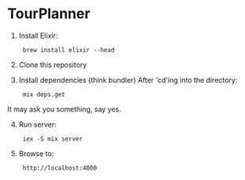 # TourPlanner

1. Install Elixir:

        brew install elixir --head

2. Clone this repository
3. Install dependencies (think bundler)
   After 'cd'ing into the directory:

        mix deps.get

  It may ask you something, say yes.

4. Run server:

        iex -S mix server

5. Browse to:

        http://localhost:4000

